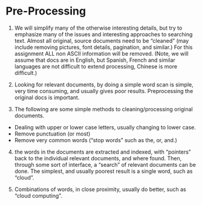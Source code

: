 # Pre-Processing

1. We will simplify many of the otherwise interesting details,    but try to emphasize many of the issues and interesting approaches to searching text.   Almost all original, source documents need to be “cleaned” (may include removing     pictures, font details, pagination, and similar.)    For this assignment ALL non ASCII information will be removed.   (Note, we will assume that docs are in English, but Spanish, French and similar    languages are not difficult to extend processing, Chinese is more difficult.) 

2. Looking for relevant documents, by doing a simple word scan is simple,    very time consuming, and usually gives poor results.    Preprocessing the original docs is important. 

3. The following are some simple methods to cleaning/processing original documents.  
 - Dealing with upper or lower case letters, usually changing to lower case.   
 - Remove punctuation (or most)  
 - Remove very common words (“stop words” such as the, or, and.) 

4. the words in the documents are extracted and indexed, with “pointers” back to   the individual relevant documents, and where found.   Then, through some sort of interface, a “search” of relevant documents can be done.   The simplest, and usually poorest result is a single word, such as “cloud”.   

5. Combinations of words, in close proximity, usually do better, such as   “cloud computing”. 
